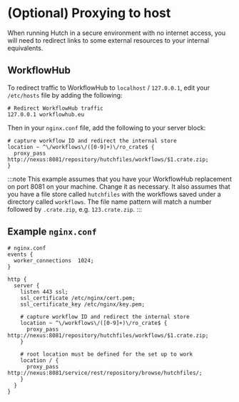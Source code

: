 # (Optional) Proxying to host

When running Hutch in a secure environment with no internet access, you will need to redirect links to some external resources to your internal equivalents.

## WorkflowHub
To redirect traffic to WorkflowHub to `localhost` / `127.0.0.1`, edit your `/etc/hosts` file by adding the following:

```
# Redirect WorkflowHub traffic
127.0.0.1 workflowhub.eu
```

Then in your `nginx.conf` file, add the following to your server block:
```
# capture workflow ID and redirect the internal store
location ~ ^\/workflows\/([0-9]+)\/ro_crate$ {
  proxy_pass http://nexus:8081/repository/hutchfiles/workflows/$1.crate.zip;
}
```

:::note
This example assumes that you have your WorkflowHub replacement on port 8081 on your machine. Change it as necessary. It also assumes that you have a file store called `hutchfiles` with the workflows saved under a directory called `workflows`. The file name pattern will match a number followed by `.crate.zip`, e.g. `123.crate.zip`.
:::

## Example `nginx.conf`
```
# nginx.conf
events {
  worker_connections  1024;
}

http {
  server {
    listen 443 ssl;
    ssl_certificate /etc/nginx/cert.pem;
    ssl_certificate_key /etc/nginx/key.pem;

    # capture workflow ID and redirect the internal store
    location ~ ^\/workflows\/([0-9]+)\/ro_crate$ {
      proxy_pass http://nexus:8081/repository/hutchfiles/workflows/$1.crate.zip;
    }

    # root location must be defined for the set up to work
    location / {
      proxy_pass http://nexus:8081/service/rest/repository/browse/hutchfiles/;
    }
  }
}

```
